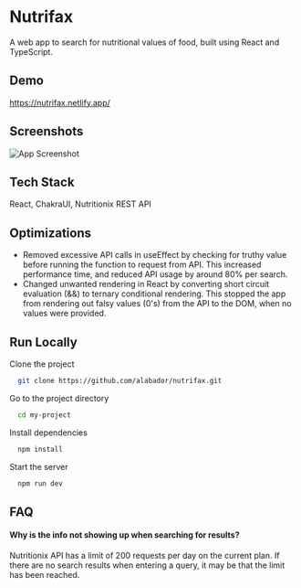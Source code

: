 # Nutrifax

A web app to search for nutritional values of food, built using React and TypeScript. 


## Demo

https://nutrifax.netlify.app/
## Screenshots

![App Screenshot](./screenshot.png)


## Tech Stack

React, ChakraUI, Nutritionix REST API


## Optimizations

- Removed excessive API calls in useEffect by checking for truthy value before running the function to request from API. This increased performance time, and reduced API usage by around 80% per search. 
- Changed unwanted rendering in React by converting short circuit evaluation (&&) to ternary conditional rendering. This stopped the app from rendering out falsy values (0's) from the API to the DOM, when no values were provided.


## Run Locally

Clone the project

```bash
  git clone https://github.com/alabador/nutrifax.git
```

Go to the project directory

```bash
  cd my-project
```

Install dependencies

```bash
  npm install
```

Start the server

```bash
  npm run dev
```


## FAQ

#### Why is the info not showing up when searching for results?

Nutritionix API has a limit of 200 requests per day on the current plan. If there are no search results when entering a query, it may be that the limit has been reached.


